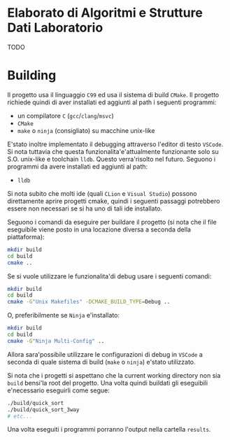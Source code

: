 # Elaborato di Algoritmi e Strutture Dati Laboratorio
TODO

# Building
Il progetto usa il linguaggio `C99` ed usa il sistema di build `CMake`. Il progetto richiede quindi di aver installati ed aggiunti al path i seguenti programmi:
- un compilatore `C` (`gcc`/`clang`/`msvc`)
- `CMake`
- `make` o `ninja` (consigliato) su macchine unix-like

E'stato inoltre implementato il debugging attraverso l'editor di testo `VSCode`. Si nota tuttavia che questa funzionalita'e'attualmente funzionante solo su S.O. unix-like e toolchain `lldb`. Questo verra'risolto nel futuro.
Seguono i programmi da avere installati ed aggiunti al path:
- `lldb`

Si nota subito che molti ide (quali `CLion` e `Visual Studio`) possono direttamente aprire progetti cmake, quindi i seguenti passaggi potrebbero essere non necessari se si ha uno di tali ide installato.

Seguono i comandi da eseguire per buildare il progetto (si nota che il file eseguibile viene posto in una locazione diversa a seconda della piattaforma):
```sh
mkdir build
cd build
cmake ..
```

Se si vuole utilizzare le funzionalita'di debug usare i seguenti comandi:
```sh
mkdir build
cd build
cmake -G"Unix Makefiles" -DCMAKE_BUILD_TYPE=Debug ..
```
O, preferibilmente se `Ninja` e'installato:
```sh
mkdir build
cd build
cmake -G"Ninja Multi-Config" ..
```
Allora sara'possibile utilizzare le configurazioni di debug in `VSCode` a seconda di quale sistema di build (`make` o `ninja`) e'stato utilizzato.

Si nota che i progetti si aspettano che la current working directory non sia `build` bensi'la root del progetto. Una volta quindi buildati gli eseguibili e'necessario eseguirli come segue:
```sh
./build/quick_sort
./build/quick_sort_3way
# etc...
```

Una volta eseguiti i programmi porranno l'output nella cartella `results`.

